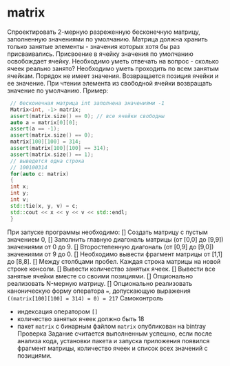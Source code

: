 # matrix
Спроектировать 2-мерную разреженную бесконечную матрицу, заполненную значениями по умолчанию. Матрица должна хранить только занятые элементы - значения которых хотя бы раз присваивались. Присвоение в ячейку значения по умолчанию освобождает ячейку. Необходимо уметь отвечать на вопрос - сколько ячеек реально занято? Необходимо уметь проходить по всем занятым ячейкам. Порядок не имеет значения. Возвращается позиция ячейки и ее значение. При чтении элемента из свободной ячейки возвращать значение по умолчанию.
Пример:
```C++
 // бесконечная матрица int заполнена значениями -1
 Matrix<int, -1> matrix;
 assert(matrix.size() == 0); // все ячейки свободны
 auto a = matrix[0][0];
 assert(a == -1);
 assert(matrix.size() == 0);
 matrix[100][100] = 314;
 assert(matrix[100][100] == 314);
 assert(matrix.size() == 1);
 // выведется одна строка
 // 100100314
 for(auto c: matrix)
 {
 int x;
 int y;
 int v;
 std::tie(x, y, v) = c;
 std::cout << x << y << v << std::endl;
 }
```
При запуске программы необходимо:
[] Создать матрицу с пустым значением 0,
[] Заполнить главную диагональ матрицы (от [0,0] до [9,9]) значениями от 0 до 9.
[] Второстепенную диагональ (от [0,9] до [9,0]) значениями от 9 до 0.
[] Необходимо вывести фрагмент матрицы от [1,1] до [8,8].
[] Между столбцами пробел. Каждая строка матрицы на новой строке консоли.
[] Вывести количество занятых ячеек.
[] Вывести все занятые ячейки вместе со своими позициями.
[] Опционально реализовать N-мерную матрицу.
[] Опционально реализовать каноническую форму оператора `=`, допускающую выражения `((matrix[100][100] = 314) = 0) = 217`
Самоконтроль
- индексация оператором `[]`
- количество занятых ячеек должно быть 18
- пакет `matrix` с бинарным файлом `matrix` опубликован на bintray
Проверка
Задание считается выполненным успешно, если после анализа кода, установки пакета и запуска приложения появился фрагмент матрицы, количество ячеек и список всех значений с позициями.
